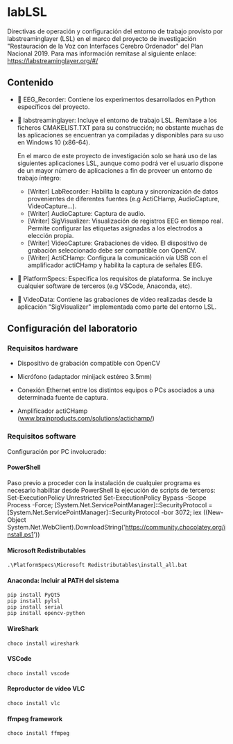 # labLSL
Directivas de operación y configuración del entorno de trabajo provisto por labstreaminglayer (LSL) en el marco del proyecto de investigación "Restauración de la Voz con Interfaces Cerebro Ordenador" del Plan Nacional 2019. Para mas información remítase al siguiente enlace: https://labstreaminglayer.org/#/

## Contenido
- :file_folder: EEG_Recorder: Contiene los experimentos desarrollados en Python específicos del proyecto. 

- :file_folder: labstreaminglayer: Incluye el entorno de trabajo LSL. Remítase a los ficheros CMAKELIST.TXT para su construcción; no obstante muchas de las aplicaciones se encuentran ya compiladas y disponibles para su uso en Windows 10 (x86-64). 
  
  En el marco de este proyecto de investigación solo se hará uso de las siguientes aplicaciones LSL, aunque como podrá ver el usuario dispone de un mayor número de aplicaciones a fin de proveer un entorno de trabajo íntegro: 

  - [Writer] LabRecorder: Habilita la captura y sincronización de datos provenientes de diferentes fuentes (e.g ActiCHamp, AudioCapture, VideoCapture...).
  - [Writer] AudioCapture: Captura de audio.
  - [Writer] SigVisualizer: Visualización de registros EEG en tiempo real. Permite configurar las etiquetas asignadas a los electrodos a elección propia.
  - [Writer] VideoCapture: Grabaciones de vídeo. El dispositivo de grabación seleccionado debe ser compatible con OpenCV.
  - [Writer] ActiCHamp: Configura la comunicación vía USB con el amplificador actiCHamp y habilita la captura de señales EEG.
  
- :file_folder: PlatformSpecs: Especifica los requisitos de plataforma. Se incluye cualquier software de terceros (e.g VSCode, Anaconda, etc). 

- :file_folder: VideoData: Contiene las grabaciones de vídeo realizadas desde la aplicación "SigVisualizer" implementada como parte del entorno LSL.

## Configuración del laboratorio

### Requisitos hardware

- Dispositivo de grabación compatible con OpenCV

- Micrófono (adaptador minijack estéreo 3.5mm)

- Conexión Ethernet entre los distintos equipos o PCs asociados a una determinada fuente de captura.

- Amplificador actiCHamp (www.brainproducts.com/solutions/actichamp/)

### Requisitos software
Configuración por PC involucrado:
#### PowerShell
Paso previo a proceder con la instalación de cualquier programa es necesario habilitar desde PowerShell la ejecución de scripts de terceros:
	Set-ExecutionPolicy Unrestricted
	Set-ExecutionPolicy Bypass -Scope Process -Force; [System.Net.ServicePointManager]::SecurityProtocol = [System.Net.ServicePointManager]::SecurityProtocol -bor 3072; iex ((New-Object System.Net.WebClient).DownloadString('https://community.chocolatey.org/install.ps1'))	
#### Microsoft Redistributables
	.\PlatformSpecs\Microsoft Redistributables\install_all.bat
#### Anaconda: Incluir al PATH del sistema
	pip install PyQt5
	pip install pylsl
	pip install serial
	pip install opencv-python	
#### WireShark
	choco install wireshark
#### VSCode
	choco install vscode
#### Reproductor de vídeo VLC
	choco install vlc
#### ffmpeg framework
	choco install ffmpeg
